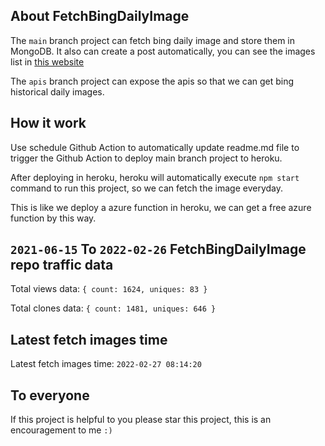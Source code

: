 ## About FetchBingDailyImage

The `main` branch project can fetch bing daily image and store them in MongoDB.
It also can create a post automatically, you can see the images list in [this website](https://oursalbum.netlify.app)

The `apis` branch project can expose the apis so that we can get bing historical daily images.

## How it work

Use schedule Github Action to automatically update readme.md file to trigger the Github Action to deploy main branch project to heroku.

After deploying in heroku, heroku will automatically execute `npm start` command to run this project, so we can fetch the image everyday.

This is like we deploy a azure function in heroku, we can get a free azure function by this way.

## `2021-06-15` To `2022-02-26` FetchBingDailyImage repo traffic data

Total views data: `{ count: 1624, uniques: 83 }`

Total clones data: `{ count: 1481, uniques: 646 }`

## Latest fetch images time

Latest fetch images time: `2022-02-27 08:14:20`

## To everyone

If this project is helpful to you please star this project, this is an encouragement to me `:)`



